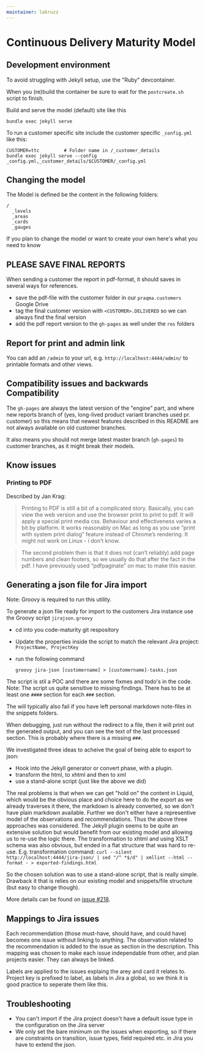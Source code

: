 ```yaml
---
maintainer: lakruzz
---
```

# Continuous Delivery Maturity Model

## Development environment

To avoid struggling with Jekyll setup, use the "Ruby" devcontainer.

When you (re)build the container be sure to wait for the `postcreate.sh` script to finish.

Build and serve the model (default) site like this

```shell
bundle exec jekyll serve
````

To run a customer specific site include the customer specific `_config.yml` like this:

```shell
CUSTOMER=ttc         # Folder name in /_customer_details 
bundle exec jekyll serve --config _config.yml,_customer_details/$CUSTOMER/_config.yml
```

## Changing the model

The Model is defined be the content in the following folders:

```
/
  _levels
  _areas
  _cards
  _gauges
``` 
If you plan to change the model or want to create your own here's what you need to know






## PLEASE SAVE FINAL REPORTS

When sending a customer the report in pdf-format, it should saves in several ways for references.

* save the pdf-file with the customer folder in our `praqma.customers` Google Drive
* tag the final customer version with `<CUSTOMER>.DELIVERED` so we can always find the final version
* add the pdf report version to the `gh-pages` as well under the `res` folders

## Report for print and admin link

You can add an `/admin` to your url, e.g. `http://localhost:4444/admin/` to printable formats and other views.

## Compatibility issues and backwards Compatibility

The `gh-pages` are always the latest version of the "engine" part, and where new reports branch of (yes, long-lived product variant branches used pr. customer) so this means that newest features described in this README are not always available on old customer branches.

It also means you should not merge latest master branch (`gh-pages`) to customer branches, as it might break their models.

## Know issues

### Printing to PDF

Described by Jan Krag:

> Printing to PDF is still a bit of a complicated story. Basically, you can view the web version and use the browser print to print to pdf. It will apply a special print media css.
> Behaviour and effectiveness varies a bit by platform. It works reasonably on Mac as long as you use “print with system print dialog” feature instead of Chrome’s rendering. It might not work on Linux - i don’t know.

> The second problem then is that it does not (can’t reliably) add page numbers and clean footers, so we usually do that after the fact in the pdf. I have previously used “pdfpaginate” on mac to make this easier.

## Generating a json file for Jira import
Note: Groovy is required to run this utility.

To generate a json file ready for import to the customers Jira instance use the Groovy script `jirajson.groovy`

* cd into you code-maturity git respository
* Update the properties inside the script to match the relevant Jira project: `ProjectName, ProjectKey`
* run the following command

  `groovy jira-json [customername] > [customername]-tasks.json`


The script is stil a POC and there are some fixmes and todo's in the code.
Note: The script us quite sensitive to missing findings. There has to be
at least one `####` section for each `###` section.

The will typically also fail if you have left
personal markdown note-files in the snippets folders.

When debugging, just run without the redirect to a file, then it will print out the generated output, and you can see the text of the last
processed section. This is probably where there is a missing `###`.

We investigated three ideas to acheive the goal of being able to export to json:

* Hook into the Jekyll generator or convert phase, with a plugin.
* transform the html, to xhtml and then to xml
* use a stand-alone script (just like the above we did)

The real problems is that when we can get "hold on" the content in Liquid,
which would be the obvious place and choice here to do the export as we already traverses it there,
the markdown is already converted, so we don't have plain markdown available. Further we don't either
have a representive model of the observations and recommendations.
Thus the above three approaches was considered. The Jekyll plugin seems to be quite an extensive solution
but would benefit from our existing model and allowing us to re-use the logic there.
The transformation to xhtml and using XSLT schema was also obvious, but ended in a flat structure that was
hard to re-use.
E.g. transformation command: `curl --silent http://localhost:4444/jira-json/ | sed "/^ *$/d" | xmllint --html --format - > exported-findings.html`

So the chosen solution was to use a stand-alone script, that is really simple. Drawback it that is relies on our
existing model and snippets/file structure (but easy to change though).

More details can be found on [issue #218](https://github.com/Praqma/code-maturity/issues/218).

## Mappings to Jira issues

Each recommendation (those must-have, should have, and could have) becomes one issue without linking to anything.
The observation related to the recommendation is added to the issue as section in the description.
This mapping was chosen to make each issue independable from other, and plan projects easier. They can always be linked.

Labels are applied to the issues explaing the arey and card it relates to. Project key is prefixed to label, as labels in Jira a global, so we
think it is good practice to seperate them like this.

## Troubleshooting

* You can't import if the Jira project doesn't have a default issue type in the configuration on the Jira server
* We only set the bare minimum on the issues when exporting, so if there are constraints on transition, issue types, field required etc. in Jira you have to extend the json.
